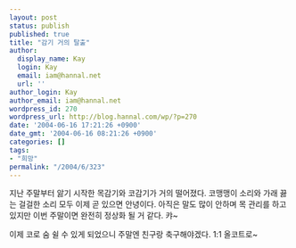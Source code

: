 ```yaml
---
layout: post
status: publish
published: true
title: "감기 거의 탈출"
author:
  display_name: Kay
  login: Kay
  email: iam@hannal.net
  url: ''
author_login: Kay
author_email: iam@hannal.net
wordpress_id: 270
wordpress_url: http://blog.hannal.com/wp/?p=270
date: '2004-06-16 17:21:26 +0900'
date_gmt: '2004-06-16 08:21:26 +0900'
categories: []
tags:
- "희망"
permalink: "/2004/6/323"
---
```

<p>지난 주말부터 앓기 시작한 목감기와 코감기가 거의 떨어졌다. 코맹맹이 소리와 가래 끓는 걸걸한 소리 모두 이제 곧 있으면 안녕이다. 아직은 말도 많이 안하며 목 관리를 하고 있지만 이번 주말이면 완전히 정상화 될 거 같다. 캬~</p>
<p>이제 코로 숨 쉴 수 있게 되었으니 주말엔 친구랑 축구해야겠다. 1:1 올코트로~</p>

